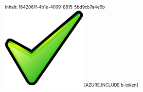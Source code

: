 Inhalt: 1642061f-4b1e-4009-8815-5bd9cb7a4e6b![Bild](df819952-1a66-4f6e-a072-08cedbd0c396.png)
[AZURE.INCLUDE [b-token](51b04962-f5a3-45e4-92ef-1c331d0f150e.md)]
